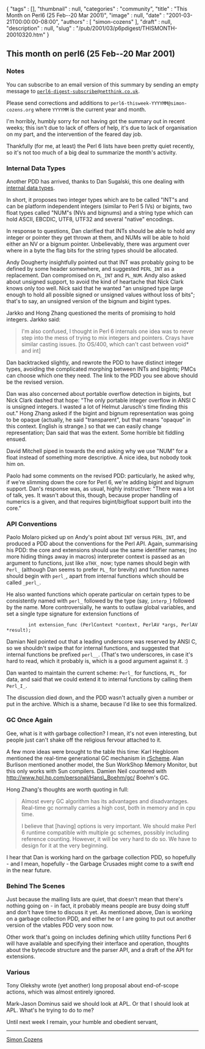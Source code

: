 {
   "tags" : [],
   "thumbnail" : null,
   "categories" : "community",
   "title" : "This Month on Perl6 (25 Feb--20 Mar 2001)",
   "image" : null,
   "date" : "2001-03-21T00:00:00-08:00",
   "authors" : [
      "simon-cozens"
   ],
   "draft" : null,
   "description" : null,
   "slug" : "/pub/2001/03/p6pdigest/THISMONTH-20010320.htm"
}



This month on perl6 (25 Feb--20 Mar 2001)
-----------------------------------------

### <span id="Notes">Notes</span>

You can subscribe to an email version of this summary by sending an empty message to [`perl6-digest-subscribe@netthink.co.uk`](mailto:perl6-digest-subscribe@netthink.co.uk).

Please send corrections and additions to `perl6-thisweek-YYYYMM@simon-cozens.org` where `YYYYMM` is the current year and month.

I'm horribly, humbly sorry for not having got the summary out in recent weeks; this isn't due to lack of offers of help, it's due to lack of organisation on my part, and the intervention of the feared day job.

Thankfully (for me, at least) the Perl 6 lists have been pretty quiet recently, so it's not too much of a big deal to summarize the month's activity.

### <span id="Internal_Data_Types">Internal Data Types</span>

Another PDD has arrived, thanks to Dan Sugalski, this one dealing with [internal data types](http://archive.develooper.com/perl6-internals@perl.org/msg02640.html).

In short, it proposes two integer types which are to be called "INT"s and can be platform independent integers (similar to Perl 5 IVs) or bigints, two float types called "NUM"s (NVs and bignums) and a string type which can hold ASCII, EBCDIC, UTF8, UTF32 and several "native" encodings.

In response to questions, Dan clarified that INTs should be able to hold any integer or pointer they get thrown at them, and NUMs will be able to hold either an NV or a bignum pointer. Unbelievably, there was argument over where in a byte the flag bits for the string types should be allocated.

Andy Dougherty insightfully pointed out that INT was probably going to be defined by some header somewhere, and suggested `PERL_INT` as a replacement. Dan compromised on `PL_INT` and `PL_NUM`. Andy also asked about unsigned support, to avoid the kind of heartache that Nick Clark knows only too well. Nick said that he wanted "an unsigned type large enough to hold all possible signed or unsigned values without loss of bits"; that's to say, an unsigned version of the bignum and bigint types.

Jarkko and Hong Zhang questioned the merits of promising to hold integers. Jarkko said:

> I'm also confused, I thought in Perl 6 internals one idea was to never step into the mess of trying to mix integers and pointers. Crays have similar casting issues. \[to OS/400, which can't cast between void\* and int\]

Dan backtracked slightly, and rewrote the PDD to have distinct integer types, avoiding the complicated morphing between INTs and bigints; PMCs can choose which one they need. The link to the PDD you see above should be the revised version.

Dan was also concerned about portable overflow detection in bigints, but Nick Clark dashed that hope: "The only portable integer overflow in ANSI C is unsigned integers. I wasted a lot of Helmut Jarusch's time finding this out." Hong Zhang asked if the bigint and bignum representation was going to be opaque (actually, he said "transparent", but that means "opaque" in this context. English is strange.) so that we can easily change representation; Dan said that was the extent. Some horrible bit fiddling ensued.

David Mitchell piped in towards the end asking why we use "NUM" for a float instead of something more descriptive. A nice idea, but nobody took him on.

Paolo had some comments on the revised PDD: particularly, he asked why, if we're slimming down the core for Perl 6, we're adding bigint and bignum support. Dan's response was, as usual, highly instructive: "There was a lot of talk, yes. It wasn't about this, though, because proper handling of numerics is a given, and that requires bigint/bigfloat support built into the core."

### <span id="API_Conventions">API Conventions</span>

Paolo Molaro picked up on Andy's point about `INT` versus `PERL_INT`, and produced a PDD about the conventions for the Perl API. Again, summarising his PDD: the core and extensions should use the same identifier names; (no more hiding things away in macros) interpreter context is passed as an argument to functions, just like `aTHX_` now; type names should begin with `Perl_` (although Dan seems to prefer `PL_` for brevity) and function names should begin with `perl_`, apart from internal functions which should be called `_perl_`.

He also wanted functions which operate particular on certain types to be consistently named with `perl_` followed by the type (say, `interp_`) followed by the name. More controversially, he wants to outlaw global variables, and set a single type signature for extension functions of

            int extension_func (PerlContext *context, PerlAV *args, PerlAV *result);

Damian Neil pointed out that a leading underscore was reserved by ANSI C, so we shouldn't swipe that for internal functions, and suggested that internal functions be prefixed `perl__`. (That's two underscores, in case it's hard to read, which it probably is, which is a good argument against it. :)

Dan wanted to maintain the current scheme: `Perl_` for functions, `PL_` for data, and said that we could extend it to internal functions by calling them `Perl_I_`.

The discussion died down, and the PDD wasn't actually given a number or put in the archive. Which is a shame, because I'd like to see this formalized.

### <span id="GC_Once_Again">GC Once Again</span>

Gee, what is it with garbage collection? I mean, it's not even interesting, but people just can't shake off the religious fervour attached to it.

A few more ideas were brought to the table this time: Karl Hegbloom mentioned the real-time generational GC mechanism in [rScheme](http://www.rscheme.org/). Alan Burlison mentioned another model, the Sun WorkShop Memory Monitor, but this only works with Sun compilers. Damien Neil countered with http://www.hpl.hp.com/personal/Hans\_Boehm/gc/ Boehm's GC.

Hong Zhang's thoughts are worth quoting in full:

> Almost every GC algorithm has its advantages and disadvantages. Real-time gc normally carries a high cost, both in memory and in cpu time.
>
> I believe that \[having\] options is very important. We should make Perl 6 runtime compatible with multiple gc schemes, possibly including reference counting. However, it will be very hard to do so. We have to design for it at the very beginning.

I hear that Dan is working hard on the garbage collection PDD, so hopefully - and I mean, hopefully - the Garbage Crusades might come to a swift end in the near future.

### <span id="Behind_The_Scenes">Behind The Scenes</span>

Just because the mailing lists are quiet, that doesn't mean that there's nothing going on - in fact, it probably means people are busy doing stuff and don't have time to discuss it yet. As mentioned above, Dan is working on a garbage collection PDD, and either he or I are going to put out another version of the vtables PDD very soon now.

Other work that's going on includes defining which utility functions Perl 6 will have available and specifying their interface and operation, thoughts about the bytecode structure and the parser API, and a draft of the API for extensions.

### <span id="Various">Various</span>

Tony Olekshy wrote (yet another) long proposal about end-of-scope actions, which was almost entirely ignored.

Mark-Jason Dominus said we should look at APL. Or that I should look at APL. What's he trying to do to me?

Until next week I remain, your humble and obedient servant,

------------------------------------------------------------------------

[Simon Cozens](mailto:simon@brecon.co.uk)
